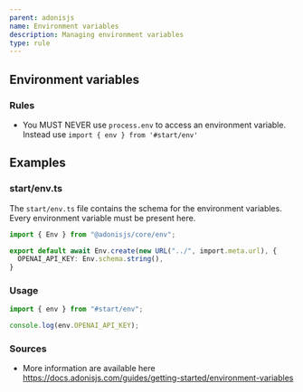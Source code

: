 ```yaml
---
parent: adonisjs
name: Environment variables
description: Managing environment variables
type: rule
---
```


## Environment variables

### Rules

- You MUST NEVER use `process.env` to access an environment variable. Instead use `import { env } from '#start/env'`

## Examples

### start/env.ts

The `start/env.ts` file contains the schema for the environment variables. Every environment variable must be present here.

```ts
import { Env } from "@adonisjs/core/env";

export default await Env.create(new URL("../", import.meta.url), {
  OPENAI_API_KEY: Env.schema.string(),
}
```

### Usage

```ts
import { env } from "#start/env";

console.log(env.OPENAI_API_KEY);
```

### Sources

- More information are available here <https://docs.adonisjs.com/guides/getting-started/environment-variables>
